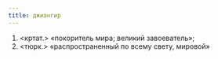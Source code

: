 ```yaml
---
title: джиангир
---
```


1. <кртат.> «покоритель мира; великий завоеватель»;
2. <тюрк.> «распространенный по всему свету, мировой»
